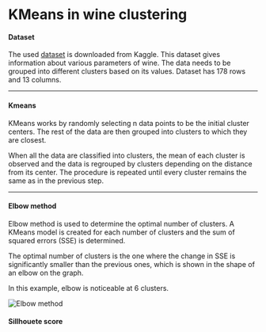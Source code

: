 # KMeans in wine clustering
#### Dataset
The used [dataset](https://www.kaggle.com/datasets/harrywang/wine-dataset-for-clustering) is downloaded from Kaggle. This dataset gives
information about various parameters of wine. The data needs to be grouped into different clusters based on its values.
Dataset has 178 rows and 13 columns.
___
#### Kmeans
KMeans works by randomly selecting n data points to be the initial cluster centers. 
The rest of the data are then grouped into clusters to which they are closest.

When all the data are classified into clusters, the mean of each cluster
is observed and the data is regrouped by clusters depending on the distance from its center. 
The procedure is repeated until every cluster remains the same as in the previous step.
___
#### Elbow method
Elbow method is used to determine the optimal number of clusters. A KMeans model is created for each number of clusters 
and the sum of squared errors (SSE) is determined.

The optimal number of clusters is the one where the change in SSE is significantly smaller than 
the previous ones, which is shown in the shape of an elbow on the graph.

In this example, elbow is noticeable at 6 clusters.

![Elbow method](https://github.com/mato-m/kmeans-wine/assets/64593617/dc5c388e-4789-4686-b903-6d6783cb4208)

#### Sillhouete score
